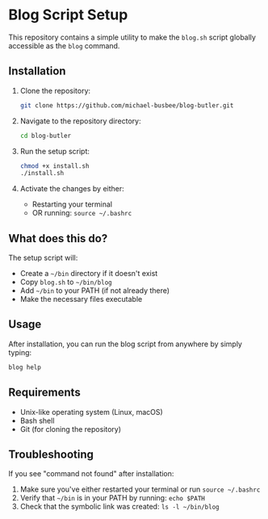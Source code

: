 # Blog Script Setup

This repository contains a simple utility to make the `blog.sh` script globally accessible as the `blog` command.

## Installation

1. Clone the repository:
   ```bash
   git clone https://github.com/michael-busbee/blog-butler.git
   ```

2. Navigate to the repository directory:
   ```bash
   cd blog-butler
   ```

3. Run the setup script:
   ```bash
   chmod +x install.sh
   ./install.sh
   ```

4. Activate the changes by either:
   - Restarting your terminal
   - OR running: `source ~/.bashrc`

## What does this do?

The setup script will:
- Create a `~/bin` directory if it doesn't exist
- Copy `blog.sh` to `~/bin/blog`
- Add `~/bin` to your PATH (if not already there)
- Make the necessary files executable

## Usage

After installation, you can run the blog script from anywhere by simply typing:
```bash
blog help
```

## Requirements

- Unix-like operating system (Linux, macOS)
- Bash shell
- Git (for cloning the repository)

## Troubleshooting

If you see "command not found" after installation:
1. Make sure you've either restarted your terminal or run `source ~/.bashrc`
2. Verify that `~/bin` is in your PATH by running: `echo $PATH`
3. Check that the symbolic link was created: `ls -l ~/bin/blog`
